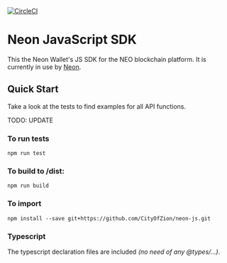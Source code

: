 [![CircleCI](https://circleci.com/gh/CityOfZion/neon-js.svg?style=svg)](https://circleci.com/gh/CityOfZion/neon-js)

# Neon JavaScript SDK

This the Neon Wallet's JS SDK for the NEO blockchain platform. It is currently in use by [Neon](https://github.com/CityOfZion/neon-wallet/).


## Quick Start

Take a look at the tests to find examples for all API functions.

TODO: UPDATE

### To run tests
```
npm run test
```

### To build to /dist:
```
npm run build
```

### To import
```
npm install --save git+https://github.com/CityOfZion/neon-js.git
```

### Typescript

The typescript declaration files are included _(no need of any @types/...)_.
